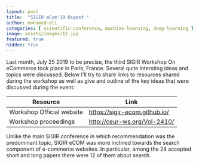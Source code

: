 ```yaml
---
layout: post
title:  "SIGIR eCom'19 Digest "
author: mohamed-ali
categories: [ scientific-conference, machine-learning, deep-learning ]
image: assets/images/12.jpg
featured: true
hidden: true
---
```


Last month, July 25 2019 to be precise, the third SIGIR Workshop On eCommerce took place in Paris, France. 
Several quite intersting ideas and topics were discussed. Below I'll try to share links to resources shared 
during the workshop as well as give and outline of the key ideas that were discussed during the event:

<table class="table table-bordered">
  <thead>
    <tr>
      <th scope="col">Resource</th>
      <th scope="col">Link</th>
    </tr>
  </thead>
  <tbody>
    <tr>
      <td>Workshop Official website</td>
      <td><a href="https://sigir-ecom.github.io/">https://sigir-ecom.github.io/</a></td>
    </tr>
    <tr>
      <td>Workshop proceedings</td>
      <td><a href="http://ceur-ws.org/Vol-2410/">http://ceur-ws.org/Vol-2410/</a></td>
    </tr>
  </tbody>
</table>

Unlike the main SIGIR conference in which recommendation was the predominant topic, SIGIR eCOM was more inclined towards the search component of e-commerce websites.  In particular, among the 24 accepted short and long papers there were 12 of them about search. 


